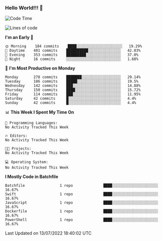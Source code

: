### Hello World!!! 👋

<!--
**kekotek/kekotek** is a ✨ _special_ ✨ repository because its `README.md` (this file) appears on your GitHub profile.

Here are some ideas to get you started:

- 🔭 I’m currently working on ...
- 🌱 I’m currently learning ...
- 👯 I’m looking to collaborate on ...
- 🤔 I’m looking for help with ...
- 💬 Ask me about ...
- 📫 How to reach me: ...
- 😄 Pronouns: ...
- ⚡ Fun fact: ...
-->

<!--START_SECTION:waka-->
![Code Time](http://img.shields.io/badge/Code%20Time-0%20secs-blue)

![Lines of code](https://img.shields.io/badge/From%20Hello%20World%20I%27ve%20Written-19%20Thousand%20lines%20of%20code-blue)

**I'm an Early 🐤** 

```text
🌞 Morning    184 commits    ████░░░░░░░░░░░░░░░░░░░░░   19.29% 
🌆 Daytime    401 commits    ██████████░░░░░░░░░░░░░░░   42.03% 
🌃 Evening    353 commits    █████████░░░░░░░░░░░░░░░░   37.0% 
🌙 Night      16 commits     ░░░░░░░░░░░░░░░░░░░░░░░░░   1.68%

```
📅 **I'm Most Productive on Monday** 

```text
Monday       278 commits    ███████░░░░░░░░░░░░░░░░░░   29.14% 
Tuesday      186 commits    █████░░░░░░░░░░░░░░░░░░░░   19.5% 
Wednesday    142 commits    ███░░░░░░░░░░░░░░░░░░░░░░   14.88% 
Thursday     150 commits    ████░░░░░░░░░░░░░░░░░░░░░   15.72% 
Friday       114 commits    ███░░░░░░░░░░░░░░░░░░░░░░   11.95% 
Saturday     42 commits     █░░░░░░░░░░░░░░░░░░░░░░░░   4.4% 
Sunday       42 commits     █░░░░░░░░░░░░░░░░░░░░░░░░   4.4%

```


📊 **This Week I Spent My Time On** 

```text
💬 Programming Languages: 
No Activity Tracked This Week

🔥 Editors: 
No Activity Tracked This Week

🐱‍💻 Projects: 
No Activity Tracked This Week

💻 Operating System: 
No Activity Tracked This Week

```

**I Mostly Code in Batchfile** 

```text
Batchfile                1 repo              ████░░░░░░░░░░░░░░░░░░░░░   16.67% 
Swift                    1 repo              ████░░░░░░░░░░░░░░░░░░░░░   16.67% 
JavaScript               1 repo              ████░░░░░░░░░░░░░░░░░░░░░   16.67% 
Dockerfile               1 repo              ████░░░░░░░░░░░░░░░░░░░░░   16.67% 
PowerShell               1 repo              ████░░░░░░░░░░░░░░░░░░░░░   16.67%

```



 Last Updated on 13/07/2022 18:40:02 UTC
<!--END_SECTION:waka-->
